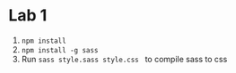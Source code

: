 # Lab 1
1. ```npm install ```
1. ```npm install -g sass ```
2. Run ```sass style.sass style.css ``` to compile sass to css